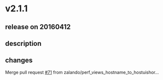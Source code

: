 # v2.1.1

## release on 20160412
## description
## changes
Merge pull request <a class="issue-link js-issue-link" data-error-text="Failed to load title" data-id="143022132" data-permission-text="Title is private" data-url="https://github.com/zalando/PGObserver/issues/71" data-hovercard-type="pull_request" data-hovercard-url="/zalando/PGObserver/pull/71/hovercard" href="https://github.com/zalando/PGObserver/pull/71">#71</a> from zalando/perf_views_hostname_to_hostuishor…

